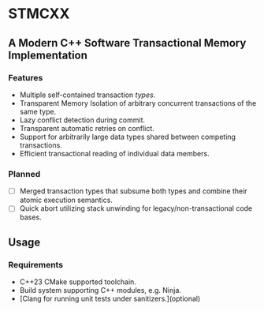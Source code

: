 # STMCXX
## A Modern C++ Software Transactional Memory Implementation

### Features

- Multiple self-contained transaction *types*.
- Transparent Memory Isolation of arbitrary concurrent transactions of the same type.
- Lazy conflict detection during commit.
- Transparent automatic retries on conflict.
- Support for arbitrarily large data types shared between competing transactions.
- Efficient transactional reading of individual data members.


### Planned

- [ ] Merged transaction types that subsume both types and combine their atomic execution semantics.
- [ ] Quick abort utilizing stack unwinding for legacy/non-transactional code bases.

## Usage

### Requirements

- C++23 CMake supported toolchain.
- Build system supporting C++ modules, e.g. Ninja.
- [Clang for running unit tests under sanitizers.]\(optional\)